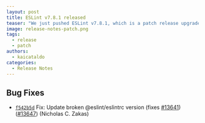 ```yaml
---
layout: post
title: ESLint v7.8.1 released
teaser: "We just pushed ESLint v7.8.1, which is a patch release upgrade of ESLint. This release fixes several bugs found in the previous release."
image: release-notes-patch.png
tags:
  - release
  - patch
authors:
  - kaicataldo 
categories:
  - Release Notes
---
```


## Bug Fixes

* [`f542b5d`](https://github.com/eslint/eslint/commit/f542b5d0679b73326ad249fc44a54c3f848bd3e6) Fix: Update broken @eslint/eslintrc version (fixes [#13641](https://github.com/eslint/eslint/issues/13641)) ([#13647](https://github.com/eslint/eslint/issues/13647)) (Nicholas C. Zakas)
